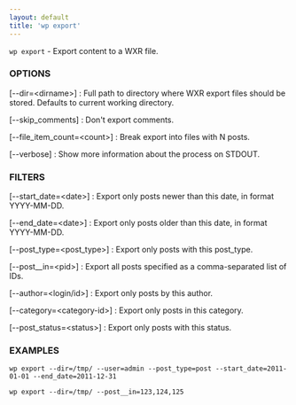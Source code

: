```yaml
---
layout: default
title: 'wp export'
---
```


`wp export` - Export content to a WXR file.

### OPTIONS

[--dir=&lt;dirname&gt;]
: Full path to directory where WXR export files should be stored. Defaults
to current working directory.

[--skip_comments]
: Don't export comments.

[--file_item_count=&lt;count&gt;]
: Break export into files with N posts.

[--verbose]
: Show more information about the process on STDOUT.

### FILTERS

[--start_date=&lt;date&gt;]
: Export only posts newer than this date, in format YYYY-MM-DD.

[--end_date=&lt;date&gt;]
: Export only posts older than this date, in format YYYY-MM-DD.

[--post_type=&lt;post_type&gt;]
: Export only posts with this post_type.

[--post__in=&lt;pid&gt;]
: Export all posts specified as a comma-separated list of IDs.

[--author=&lt;login/id&gt;]
: Export only posts by this author.

[--category=&lt;category-id&gt;]
: Export only posts in this category.

[--post_status=&lt;status&gt;]
: Export only posts with this status.

### EXAMPLES

    wp export --dir=/tmp/ --user=admin --post_type=post --start_date=2011-01-01 --end_date=2011-12-31

    wp export --dir=/tmp/ --post__in=123,124,125

